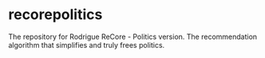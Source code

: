 # recorepolitics
The repository for Rodrigue ReCore - Politics version. The recommendation algorithm that simplifies and truly frees politics.
